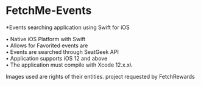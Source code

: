 # FetchMe-Events
*Events searching application using Swift for iOS 

• Native iOS Platform with Swift\
• Allows for Favorited events are\
• Events are searched through SeatGeek API\
• Application supports iOS 12 and above\
• The application must compile with Xcode 12.x.x\

Images used are rights of their entities.
project requested by FetchRewards
